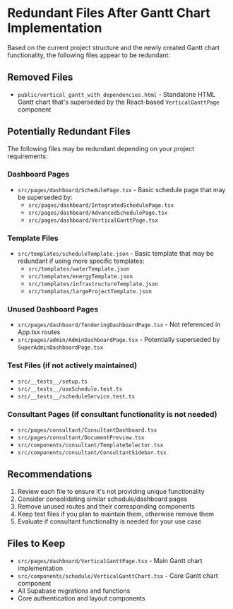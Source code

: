 # Redundant Files After Gantt Chart Implementation

Based on the current project structure and the newly created Gantt chart functionality, the following files appear to be redundant:

## Removed Files
- `public/vertical_gantt_with_dependencies.html` - Standalone HTML Gantt chart that's superseded by the React-based `VerticalGanttPage` component

## Potentially Redundant Files
The following files may be redundant depending on your project requirements:

### Dashboard Pages
- `src/pages/dashboard/SchedulePage.tsx` - Basic schedule page that may be superseded by:
  - `src/pages/dashboard/IntegratedSchedulePage.tsx`
  - `src/pages/dashboard/AdvancedSchedulePage.tsx`
  - `src/pages/dashboard/VerticalGanttPage.tsx`

### Template Files
- `src/templates/scheduleTemplate.json` - Basic template that may be redundant if using more specific templates:
  - `src/templates/waterTemplate.json`
  - `src/templates/energyTemplate.json`
  - `src/templates/infrastructureTemplate.json`
  - `src/templates/largeProjectTemplate.json`

### Unused Dashboard Pages
- `src/pages/dashboard/TenderingDashboardPage.tsx` - Not referenced in App.tsx routes
- `src/pages/admin/AdminDashboardPage.tsx` - Potentially superseded by `SuperAdminDashboardPage.tsx`

### Test Files (if not actively maintained)
- `src/__tests__/setup.ts`
- `src/__tests__/useSchedule.test.ts`
- `src/__tests__/scheduleService.test.ts`

### Consultant Pages (if consultant functionality is not needed)
- `src/pages/consultant/ConsultantDashboard.tsx`
- `src/pages/consultant/DocumentPreview.tsx`
- `src/components/consultant/TemplateSelector.tsx`
- `src/components/consultant/ConsultantSidebar.tsx`

## Recommendations
1. Review each file to ensure it's not providing unique functionality
2. Consider consolidating similar schedule/dashboard pages
3. Remove unused routes and their corresponding components
4. Keep test files if you plan to maintain them, otherwise remove them
5. Evaluate if consultant functionality is needed for your use case

## Files to Keep
- `src/pages/dashboard/VerticalGanttPage.tsx` - Main Gantt chart implementation
- `src/components/schedule/VerticalGanttChart.tsx` - Core Gantt chart component
- All Supabase migrations and functions
- Core authentication and layout components